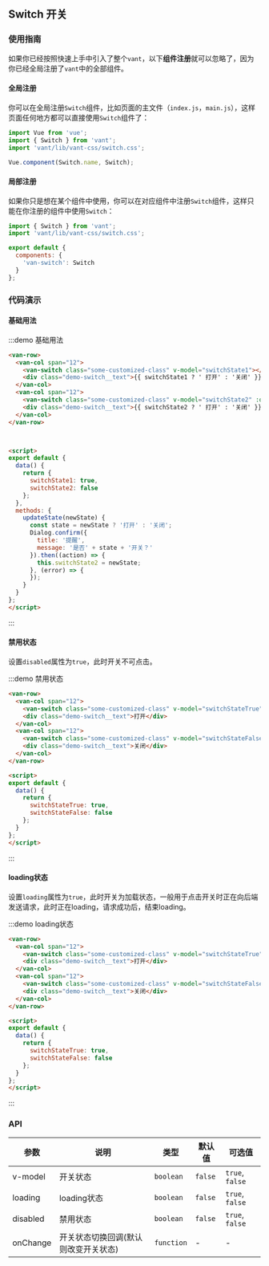 <style>
  @component-namespace demo {
    @b switch {
      .van-switch {
        float: left;
        margin: 0 15px;
      }

      @e text {
        display: inline-block;
        line-height: 32px;
        float: left;
        font-size: 14px;
        color: #333;
      }
    }
  }
</style>

<script>
import Dialog from 'packages/dialog';

export default {
  data() {
    return {
      switchState1: true,
      switchState2: false,
      switchStateTrue: true,
      switchStateFalse: false
    };
  },
  methods: {
    updateState(newState) {
      const state = newState ? '打开' : '关闭';
      Dialog.confirm({
        title: '提醒',
        message: '是否' + state + '开关？'
      }).then((action) => {
        this.switchState2 = newState;
      }, (error) => {});
    }
  }
};  
</script>

## Switch 开关

### 使用指南

如果你已经按照快速上手中引入了整个`vant`，以下**组件注册**就可以忽略了，因为你已经全局注册了`vant`中的全部组件。

#### 全局注册

你可以在全局注册`Switch`组件，比如页面的主文件（`index.js`，`main.js`），这样页面任何地方都可以直接使用`Switch`组件了：

```js
import Vue from 'vue';
import { Switch } from 'vant';
import 'vant/lib/vant-css/switch.css';

Vue.component(Switch.name, Switch);
```

#### 局部注册

如果你只是想在某个组件中使用，你可以在对应组件中注册`Switch`组件，这样只能在你注册的组件中使用`Switch`：

```js
import { Switch } from 'vant';
import 'vant/lib/vant-css/switch.css';

export default {
  components: {
    'van-switch': Switch
  }
};
```

### 代码演示

#### 基础用法

:::demo 基础用法
```html
<van-row>
  <van-col span="12">
    <van-switch class="some-customized-class" v-model="switchState1"></van-switch>
    <div class="demo-switch__text">{{ switchState1 ? ' 打开' : '关闭' }}</div>
  </van-col>
  <van-col span="12">
    <van-switch class="some-customized-class" v-model="switchState2" :on-change="updateState"></van-switch>
    <div class="demo-switch__text">{{ switchState2 ? ' 打开' : '关闭' }}</div>
  </van-col>
</van-row>



<script>
export default {
  data() {
    return {
      switchState1: true,
      switchState2: false
    };
  },
  methods: {
    updateState(newState) {
      const state = newState ? '打开' : '关闭';
      Dialog.confirm({
        title: '提醒',
        message: '是否' + state + '开关？'
      }).then((action) => {
        this.switchState2 = newState;
      }, (error) => {
      });
    }
  }
};  
</script>
```
:::

#### 禁用状态

设置`disabled`属性为`true`，此时开关不可点击。

:::demo 禁用状态
```html
<van-row>
  <van-col span="12">
    <van-switch class="some-customized-class" v-model="switchStateTrue" disabled></van-switch>
    <div class="demo-switch__text">打开</div>
  </van-col>
  <van-col span="12">
    <van-switch class="some-customized-class" v-model="switchStateFalse" disabled></van-switch>
    <div class="demo-switch__text">关闭</div>
  </van-col>
</van-row>

<script>
export default {
  data() {
    return {
      switchStateTrue: true,
      switchStateFalse: false
    };
  }
};  
</script>
```
:::

#### loading状态

设置`loading`属性为`true`，此时开关为加载状态，一般用于点击开关时正在向后端发送请求，此时正在loading，请求成功后，结束loading。

:::demo loading状态
```html
<van-row>
  <van-col span="12">
    <van-switch class="some-customized-class" v-model="switchStateTrue" loading></van-switch>
    <div class="demo-switch__text">打开</div>
  </van-col>
  <van-col span="12">
    <van-switch class="some-customized-class" v-model="switchStateFalse" loading></van-switch>
    <div class="demo-switch__text">关闭</div>
  </van-col>
</van-row>

<script>
export default {
  data() {
    return {
      switchStateTrue: true,
      switchStateFalse: false
    };
  }
};  
</script>
```
:::

### API

| 参数       | 说明      | 类型       | 默认值       | 可选值       |
|-----------|-----------|-----------|-------------|-------------|
| v-model | 开关状态 | `boolean`  | `false`          | `true`, `false`    |
| loading | loading状态 | `boolean`  | `false`          | `true`, `false`    |
| disabled | 禁用状态 | `boolean`  | `false`          | `true`, `false`    |
| onChange | 开关状态切换回调(默认则改变开关状态) | `function`  | -          | - |
